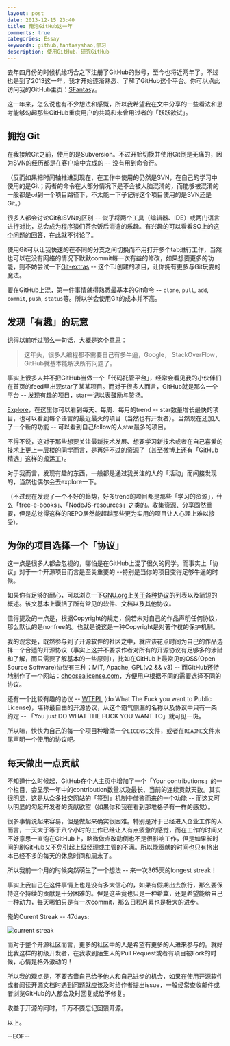 ```yaml
---
layout: post
date: 2013-12-15 23:40
title: 俺泡GitHub这一年
comments: true
categories: Essay
keywords: github,fantasyshao,学习
description: 使用GitHub，研究GitHub
---
```


去年四月份的时候机缘巧合之下注册了GitHub的账号，至今也将近两年了。不过也是到了2013这一年，我才开始逐渐熟悉、了解了GitHub这个平台。你可以点此访问我的GitHub主页：[SFantasy](https://github.com/SFantasy)。

这一年来，怎么说也有不少想法和感慨，所以我希望我在文中分享的一些看法和思考能够勾起那些GitHub重度用户的共鸣和未曾用过者的「跃跃欲试」。

## 拥抱 Git

在我接触Git之前，使用的是Subversion。不过开始切换并使用Git倒是无痛的，因为SVN的经历都是在客户端中完成的 -- 没有用到命令行。

（反而如果把时间轴推进到现在，在工作中使用的仍然是SVN，在自己的学习中使用的是Git；两者的命令在大部分情况下是不会被大脑混淆的，而能够被混淆的一般都是`cd`到一个项目路径下，不太能一下子记得这个项目使用的是SVN还是Git。）

很多人都会讨论Git和SVN的区别 -- 似乎将两个工具（编辑器、IDE）或两门语言进行对比，总会成为程序猿们茶余饭后消遣的乐趣。有兴趣的可以看看SO上的[这个问题的回答](http://stackoverflow.com/questions/871/why-is-git-better-than-subversion)，在此就不讨论了。

使用Git可以让我快速的在不同的分支之间切换而不用打开多个tab进行工作，当然也可以在没有网络的情况下默默commit每一次有益的修改，如果想要更多的功能，则不妨尝试一下[Git-extras](https://github.com/visionmedia/git-extras) -- 这个TJ创建的项目，让你拥有更多与Git玩耍的魔法。

要在GitHub上混，第一件事情就得熟悉最基本的Git命令 -- `clone`, `pull`, `add`, `commit`, `push`, `status`等。所以学会使用Git的成本并不高。

## 发现「有趣」的玩意

记得以前听过那么一句话，大概是这个意思：

> 这年头，很多人编程都不需要自己有多牛逼，Google， StackOverFlow， GitHub就基本能解决所有问题了。

事实上很多人并不把GitHub当做一个「代码托管平台」，经常会看见我的小伙伴们在首页的feed里出现star了某某项目。而对于很多人而言，GitHub就是那么一个平台 -- 发现有趣的项目，star一记以表鼓励与赞扬。

[Explore](https://github.com/explore)，在这里你可以看到每天、每周、每月的trend -- star数量增长最快的项目，也可以看到每个语言的最近最火的项目（当然也有开发者）。当然现在还加入了一个新的功能 -- 可以看到自己follow的人star最多的项目。

不得不说，这对于那些想要关注最新技术发展、想要学习新技术或者在自己喜爱的技术上更上一层楼的同学而言，是再好不过的资源了（甚至微博上还有「GitHub精选」这样的搬运工）。

对于我而言，发现有趣的东西，一般都是通过我关注的人的「活动」而间接发现的，当然也偶尔会去explore一下。

（不过现在发现了一个不好的趋势，好多trend的项目都是那些「学习的资源」，什么「free-e-books」、「NodeJS-resources」之类的。收集资源、分享固然重要，但是总觉得这样的REPO居然能超越那些更为实用的项目让人心理上难以接受）。

## 为你的项目选择一个「协议」

这一点是很多人都会忽视的，哪怕是在GitHub上混了很久的同学。而事实上「协议」对于一个开源项目而言是至关重要的 --特别是当你的项目变得足够牛逼的时候。

如果你有足够的耐心，可以浏览一下[GNU.org上关于各种协议](http://www.gnu.org/licenses/license-list.html)的列表以及简短的概述。该文基本上囊括了所有常见的软件、文档以及其他协议。

值得提及的一点是，根据Copyright的规定，倘若未对自己的作品声明任何协议，那么默认的是nonfree的。也就是说这是一种Copyright是对著作权的保护机制。

我的观念是，既然参与到了开源软件的社区之中，就应该花点时间为自己的作品选择一个合适的开源协议（事实上这并不要求作者对所有的开源协议有足够多的涉猎和了解，而只需要了解基本的一些原则），比如在GitHub上最常见的OSS(Open Source Software)协议有三种：MIT, Apache, GPL(v2 && v3) -- 而GitHub还特地制作了一个网站：[choosealicense.com](http://choosealicense.com/)，方便用户根据不同的需要选择不同的协议。

还有一个比较有趣的协议 -- [WTFPL](http://www.wtfpl.net/txt/copying/) (do What The Fuck you want to Public License)，堪称最自由的开源协议，从这个霸气侧漏的名称以及协议中只有一条约定 -- 「You just DO WHAT THE FUCK YOU WANT TO」就可见一斑。

所以嘛，快快为自己的每一个项目种增添一个`LICENSE`文件，或者在`README`文件末尾声明一个使用的协议吧。

## 每天做出一点贡献

不知道什么时候起，GitHub在个人主页中增加了一个「Your contributions」的一个栏目，会显示一年中的contribution数量以及最长、当前的连续贡献天数。其实很明显，这是从众多社交网站的「签到」机制中借鉴而来的一个功能 -- 而这又可以明显的勾起开发者的贡献欲望（如果你和我在看到那堆格子有一样的感觉）。

很多事情说起来容易，但是做起来确实很困难。特别是对于已经进入企业工作的人而言，一天大于等于八个小时的工作已经让人有点疲惫的感觉，而在工作的时间又不好意思一直泡在GitHub上，略微做点改动倒也不是很影响工作，但是如果长时间的刷GitHub又不免引起上级经理或主管的不满。所以能贡献的时间也只有挤出本已经不多的每天的休息时间和周末了。

所以我前一个月的时候突然萌生了一个想法 -- 来一次365天的longest streak！

事实上我自己在这件事情上也是没有多大信心的，如果有假期出去旅行，那么要保持这个持续的贡献是十分困难的。但是这毕竟也只是一种希冀，还是希望能给自己一种动力，每天哪怕只是有一次commit，那么日积月累也是极大的进步。

俺的Curent Streak -- 47days:

![current streak](http://fantasyshao-blog.qiniudn.com/streak.png)

而对于整个开源社区而言，更多的社区中的人是希望有更多的人进来参与的。就好比我这样的初级开发者，在我收到陌生人的Pull Request或者有项目被Fork的时候，心情是格外激动的！

所以我的观点是，不要吝啬自己给予他人和自己进步的机会，如果在使用开源软件或者阅读开源文档时遇到问题就应该及时给作者提出issue，一般经常查收邮件或者浏览GitHub的人都会及时回复或给予修复。

收益于开源的同时，千万不要忘记回馈开源。


以上。

--EOF--
